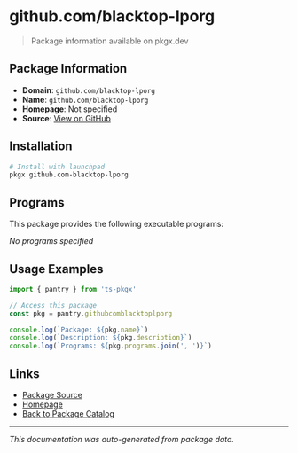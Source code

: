 # github.com/blacktop-lporg

> Package information available on pkgx.dev

## Package Information

- **Domain**: `github.com/blacktop-lporg`
- **Name**: `github.com/blacktop-lporg`
- **Homepage**: Not specified
- **Source**: [View on GitHub](https://github.com/pkgxdev/pantry/tree/main/projects/github.com/blacktop-lporg/package.yml)

## Installation

```bash
# Install with launchpad
pkgx github.com-blacktop-lporg
```

## Programs

This package provides the following executable programs:

*No programs specified*

## Usage Examples

```typescript
import { pantry } from 'ts-pkgx'

// Access this package
const pkg = pantry.githubcomblacktoplporg

console.log(`Package: ${pkg.name}`)
console.log(`Description: ${pkg.description}`)
console.log(`Programs: ${pkg.programs.join(', ')}`)
```

## Links

- [Package Source](https://github.com/pkgxdev/pantry/tree/main/projects/github.com/blacktop-lporg/package.yml)
- [Homepage](#)
- [Back to Package Catalog](../package-catalog.md)

---

*This documentation was auto-generated from package data.*
